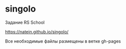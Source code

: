# singolo
Задание RS School

https://natein.github.io/singolo/

Все необходимые файлы размещены в ветке gh-pages
